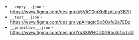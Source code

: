 - `__empty__.json` - https://www.figma.com/design/kk5VAC0mXblEzdLug3B7fi
- `__test__.json` - https://www.figma.com/design/iypAHagtcSp3Osfo2a7EDz
- `__primitive__.json` - https://www.figma.com/design/YrxS8WHCD0GRbo3rfcrLsD